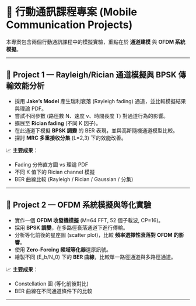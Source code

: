 # 📡 行動通訊課程專案 (Mobile Communication Projects)

本專案包含兩個行動通訊課程中的模擬實驗，重點在於 **通道建模** 與 **OFDM 系統模擬**。

---

## 🔹 Project 1 — Rayleigh/Rician 通道模擬與 BPSK 傳輸效能分析

- 採用 **Jake’s Model** 產生瑞利衰落 (Rayleigh fading) 通道，並比較模擬結果與理論 PDF。  
- 嘗試不同參數 (路徑數 N、速度 v、時間長度 T) 對通道行為的影響。  
- 擴展至 **Rician fading** (不同 K 因子)。  
- 在此通道下模擬 **BPSK 調變** 的 BER 表現，並與高斯隨機通道模型比較。  
- 探討 **MRC 多重接收分集** (L=2,3) 下的效能改善。  

📈 **主要成果**：  
- Fading 分佈直方圖 vs 理論 PDF  
- 不同 K 值下的 Rician channel 模擬  
- BER 曲線比較 (Rayleigh / Rician / Gaussian / 分集)  

---

## 🔹 Project 2 — OFDM 系統模擬與等化實驗

- 實作一個 **OFDM 收發機模擬** (M=64 FFT, 52 個子載波, CP=16)。  
- 採用 **BPSK 調變**，在多路徑衰落通道下進行傳輸。  
- 分析等化前後的星座圖 (scatter plot)，比較 **頻率選擇性衰落對 OFDM 的影響**。  
- 使用 **Zero-Forcing 頻域等化器**還原訊號。  
- 繪製不同 \(E_b/N_0\) 下的 **BER 曲線**，比較單一路徑通道與多路徑通道。  

📈 **主要成果**：  
- Constellation 圖 (等化前後對比)  
- BER 曲線在不同通道條件下的比較  

---
